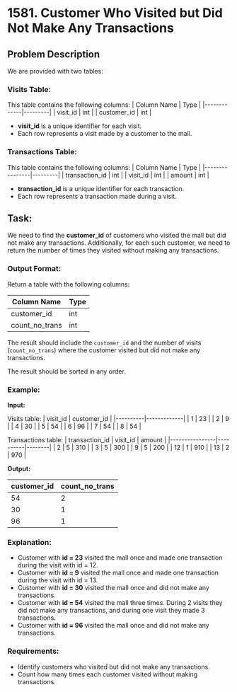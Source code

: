 # 1581. Customer Who Visited but Did Not Make Any Transactions

## Problem Description

We are provided with two tables:

### Visits Table:

This table contains the following columns:
| Column Name | Type |
|-------------|---------|
| visit_id | int |
| customer_id | int |

- **visit_id** is a unique identifier for each visit.
- Each row represents a visit made by a customer to the mall.

### Transactions Table:

This table contains the following columns:
| Column Name | Type |
|----------------|---------|
| transaction_id | int |
| visit_id | int |
| amount | int |

- **transaction_id** is a unique identifier for each transaction.
- Each row represents a transaction made during a visit.

## Task:

We need to find the **customer_id** of customers who visited the mall but did not make any transactions. Additionally, for each such customer, we need to return the number of times they visited without making any transactions.

### Output Format:

Return a table with the following columns:

| Column Name    | Type |
| -------------- | ---- |
| customer_id    | int  |
| count_no_trans | int  |

The result should include the `customer_id` and the number of visits (`count_no_trans`) where the customer visited but did not make any transactions.

The result should be sorted in any order.

### Example:

**Input:**

Visits table:
| visit_id | customer_id |
|----------|-------------|
| 1 | 23 |
| 2 | 9 |
| 4 | 30 |
| 5 | 54 |
| 6 | 96 |
| 7 | 54 |
| 8 | 54 |

Transactions table:
| transaction_id | visit_id | amount |
|----------------|----------|--------|
| 2 | 5 | 310 |
| 3 | 5 | 300 |
| 9 | 5 | 200 |
| 12 | 1 | 910 |
| 13 | 2 | 970 |

**Output:**

| customer_id | count_no_trans |
| ----------- | -------------- |
| 54          | 2              |
| 30          | 1              |
| 96          | 1              |

### Explanation:

- Customer with **id = 23** visited the mall once and made one transaction during the visit with id = 12.
- Customer with **id = 9** visited the mall once and made one transaction during the visit with id = 13.
- Customer with **id = 30** visited the mall once and did not make any transactions.
- Customer with **id = 54** visited the mall three times. During 2 visits they did not make any transactions, and during one visit they made 3 transactions.
- Customer with **id = 96** visited the mall once and did not make any transactions.

### Requirements:

- Identify customers who visited but did not make any transactions.
- Count how many times each customer visited without making transactions.
